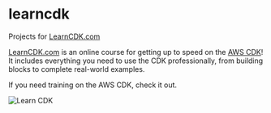# learncdk
Projects for [LearnCDK.com](https://learncdk.com)

[LearnCDK.com](https://learncdk.com) is an online course for getting up to speed on the [AWS CDK](https://aws.amazon.com/cdk/)!
It includes everything you need to use the CDK professionally, from building blocks to complete real-world examples.

If you need training on the AWS CDK, check it out.

![Learn CDK](https://previews.dropbox.com/p/thumb/AAzbOpFyQ9Kc4ZSEh6PLGYnDyLcP3unqMUbJ9G4yKiEscweRuO2ZBuQufiHRg-blW9ptzRuR_ONqUwfhsZD6eTr-Ts3VYrQlkjU9onye7wi0O1eEDy6_CAGNAQfnckjibRTqtJ77C1gUWo2xzsxbwBeSikL26B7Lt-7iNf-UHwrnVaGQQ8WTYJY6GlhrUJ_cCIxfMbi7wZ_9JzpKvPmqzeAovYZib-HOoUQnfOE9sv9spAH-Kjg5bkQ03Xx-Oa-4tgUn8CzIswlQcPB_g_Zbsl5iOKW88ci-1_mDHquWjtIPIde_FCW_CTDVrY2H7hASqtVhoZkW0FrpOoJG21B8Hx9w9NA4lUIcJiP2cBbJ3juiQ_v5hhScKd1gXzhnLslpyJzZ1RPjIB3VGktFMW_eGPfrLawubDSeqsUJa3BzYqgRhP1pIh1F_-h-ZXPsLUso2rL-F851ott8xZJJ8e0ps62QlU1rAEyDSmVrXN9B77IJvA/p.png?fv_content=true&size_mode=5 "Learn CDK")



